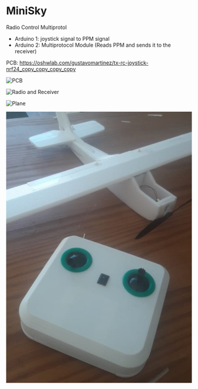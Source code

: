 # MiniSky
Radio Control Multiprotol

* Arduino 1: joystick signal to PPM signal
* Arduino 2: Multiprotocol Module (Reads PPM and sends it to the receiver)

PCB: https://oshwlab.com/gustavomartinez/tx-rc-joystick-nrf24_copy_copy_copy_copy

![PCB](https://github.com/glisandro/MiniSky/blob/main/files/pcb.jpg)

![Radio and Receiver](https://github.com/glisandro/MiniSky/blob/main/files/radio-receiver.jpg)

![Plane](https://github.com/glisandro/MiniSky/blob/main/files/airplane.jpg)

![Radio and Plane](https://github.com/glisandro/MiniSky/blob/main/files/radio-airplane.jpg)
